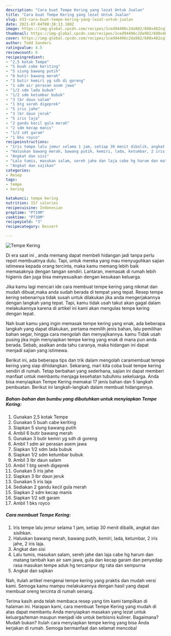 ```yaml
---
description: "Cara buat Tempe Kering yang lezat Untuk Jualan"
title: "Cara buat Tempe Kering yang lezat Untuk Jualan"
slug: 433-cara-buat-tempe-kering-yang-lezat-untuk-jualan
date: 2021-07-04T08:38:13.108Z
image: https://img-global.cpcdn.com/recipes/1ced94496c2da982/680x482cq70/tempe-kering-foto-resep-utama.jpg
thumbnail: https://img-global.cpcdn.com/recipes/1ced94496c2da982/680x482cq70/tempe-kering-foto-resep-utama.jpg
cover: https://img-global.cpcdn.com/recipes/1ced94496c2da982/680x482cq70/tempe-kering-foto-resep-utama.jpg
author: Todd Sanders
ratingvalue: 4.5
reviewcount: 6
recipeingredient:
- "2,5 kotak Tempe"
- "5 buah cabe keriting"
- "5 siung bawang putih"
- "6 butir bawang merah"
- "3 butir kemiri yg sdh di goreng"
- "1 sdm air perasan asem jawa"
- "1/2 sdm lada bubuk"
- "1/2 sdm ketumbar bubuk"
- "3 lbr daun salam"
- "1 btg sereh digeprek"
- "5 iris jahe"
- "3 lbr daun jeruk"
- "5 iris laja"
- "2 gandu kecil gula merah"
- "2 sdm kecap manis"
- "1/2 sdt garam"
- "1 bks royco"
recipeinstructions:
- "Iris tempe lalu jemur selama 1 jam, setiap 30 menit dibalik, angkat dan sisihkan."
- "Haluskan bawang merah, bawang putih, kemiri, lada, ketumbar, 2 iris jahe, 2 iris laja."
- "Angkat dan sisi"
- "Lalu tumis, masukan salam, sereh jahe dan laja cabe hg harum dan matang tambah kan air sam jawa, gula dan kecap garam dan penyedap rasa masukan tempe aduk hg tercampur dg rata dan sempurna"
- "Angkat dan sajikan"
categories:
- Resep
tags:
- tempe
- kering

katakunci: tempe kering 
nutrition: 157 calories
recipecuisine: Indonesian
preptime: "PT19M"
cooktime: "PT30M"
recipeyield: "3"
recipecategory: Dessert

---
```



![Tempe Kering](https://img-global.cpcdn.com/recipes/1ced94496c2da982/680x482cq70/tempe-kering-foto-resep-utama.jpg)

Di era  saat ini , anda memang dapat membeli hidangan jadi tanpa perlu repot membuatnya dulu. Tapi, untuk mereka yang mau menyuguhkan sajian istimewa kepada orang tercinta, maka kamu memang lebih baik memasaknya dengan tangan sendiri. Lantaran, memasak di rumah lebih higienis dan juga bisa menyesuaikan dengan kesukaan keluarga.

Jika kamu lagi mencari ide cara membuat tempe kering yang nikmat dan mudah dibuat,maka anda sudah berada di tempat yang tepat. Resep tempe kering  sebenarnya tidak susah untuk dilakukan jika anda mengerjakannya dengan langkah yang tepat. Tapi, kamu tidak usah takut akan gagal dalam melakukannya 
karena di artikel ini kami akan mengulas tempe kering dengan tepat.  



Nah buat kamu yang ingin memasak tempe kering yang enak, ada beberapa langkah yang dapat dilakukan, pertama memilih jenis bahan, lalu pemilihan bahan segar, hingga cara mengolah dan menyajikannya. kamu Tidak usah pusing jika ingin menyiapkan tempe kering yang enak di mana pun anda berada. Sebab, asalkan anda  tahu caranya, maka hidangan ini dapat menjadi sajian yang istimewa.

Berikut ini, ada beberapa tips dan trik dalam mengolah caramembuat tempe kering yang siap dihidangkan. Sekarang, mari kita coba buat tempe kering sendiri di rumah. Tetap berbahan yang sederhana, sajian ini dapat memberi manfaat untuk membantu menjaga kesehatan tubuhmu sekeluarga. Anda bisa menyiapkan Tempe Kering memakai 17 jenis bahan dan 5 langkah pembuatan. Berikut ini langkah-langkah dalam membuat hidangannya.

<!--inarticleads1-->

##### Bahan-bahan dan bumbu yang dibutuhkan untuk menyiapkan Tempe Kering:

1. Gunakan 2,5 kotak Tempe
1. Gunakan 5 buah cabe keriting
1. Siapkan 5 siung bawang putih
1. Ambil 6 butir bawang merah
1. Gunakan 3 butir kemiri yg sdh di goreng
1. Ambil 1 sdm air perasan asem jawa
1. Siapkan 1/2 sdm lada bubuk
1. Siapkan 1/2 sdm ketumbar bubuk
1. Ambil 3 lbr daun salam
1. Ambil 1 btg sereh digeprek
1. Gunakan 5 iris jahe
1. Siapkan 3 lbr daun jeruk
1. Gunakan 5 iris laja
1. Sediakan 2 gandu kecil gula merah
1. Siapkan 2 sdm kecap manis
1. Siapkan 1/2 sdt garam
1. Ambil 1 bks royco




<!--inarticleads2-->

##### Cara membuat Tempe Kering:

1. Iris tempe lalu jemur selama 1 jam, setiap 30 menit dibalik, angkat dan sisihkan.
1. Haluskan bawang merah, bawang putih, kemiri, lada, ketumbar, 2 iris jahe, 2 iris laja.
1. Angkat dan sisi
1. Lalu tumis, masukan salam, sereh jahe dan laja cabe hg harum dan matang tambah kan air sam jawa, gula dan kecap garam dan penyedap rasa masukan tempe aduk hg tercampur dg rata dan sempurna
1. Angkat dan sajikan




Nah, itulah artikel mengenai  tempe kering  yang praktis dan mudah versi kami. Semoga kamu mampu melakukannya dengan hasil yang dapat membuat oreng tercinta di rumah senang. 

Terima kasih anda telah membaca resep yang tim kami tampilkan di halaman ini. Harapan kami, cara membuat  Tempe Kering yang mudah di atas dapat membantu Anda menyiapkan masakan yang lezat untuk keluarga/teman maupun menjadi ide untuk berbisnis kuliner. Bagaimana? Mudah bukan? Itulah cara menyiapkan tempe kering yang bisa Anda kerjakan di rumah. Semoga bermanfaat dan selamat mencoba!

